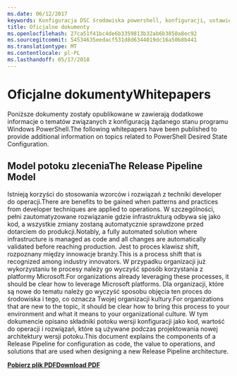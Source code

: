 ```yaml
---
ms.date: 06/12/2017
keywords: Konfiguracja DSC środowiska powershell, konfiguracji, ustawienia
title: Oficjalne dokumenty
ms.openlocfilehash: 27ca51f41bc4de6b3359813b32ab6b3850a8ec92
ms.sourcegitcommit: 54534635eedacf531d8d6344019dc16a50b8b441
ms.translationtype: MT
ms.contentlocale: pl-PL
ms.lasthandoff: 05/17/2018
---
```

# <a name="whitepapers"></a><span data-ttu-id="bdbe4-103">Oficjalne dokumenty</span><span class="sxs-lookup"><span data-stu-id="bdbe4-103">Whitepapers</span></span>

<span data-ttu-id="bdbe4-104">Poniższe dokumenty zostały opublikowane w zawierają dodatkowe informacje o tematów związanych z konfiguracją żądanego stanu programu Windows PowerShell.</span><span class="sxs-lookup"><span data-stu-id="bdbe4-104">The following whitepapers have been published to provide additional information on topics related to PowerShell Desired State Configuration.</span></span>

## <a name="the-release-pipeline-model"></a><span data-ttu-id="bdbe4-105">Model potoku zlecenia</span><span class="sxs-lookup"><span data-stu-id="bdbe4-105">The Release Pipeline Model</span></span>
<span data-ttu-id="bdbe4-106">Istnieją korzyści do stosowania wzorców i rozwiązań z techniki developer do operacji.</span><span class="sxs-lookup"><span data-stu-id="bdbe4-106">There are benefits to be gained when patterns and practices from developer techniques are applied to operations.</span></span> <span data-ttu-id="bdbe4-107">W szczególności, pełni zautomatyzowane rozwiązanie gdzie infrastrukturą odbywa się jako kod, a wszystkie zmiany zostaną automatycznie sprawdzone przed dotarciem do produkcji.</span><span class="sxs-lookup"><span data-stu-id="bdbe4-107">Notably, a fully automated solution where infrastructure is managed as code and all changes are automatically validated before reaching production.</span></span> <span data-ttu-id="bdbe4-108">Jest to proces klawisz shift, rozpoznany między innowacje branży.</span><span class="sxs-lookup"><span data-stu-id="bdbe4-108">This is a process shift that is recognized among industry innovators.</span></span> <span data-ttu-id="bdbe4-109">W przypadku organizacji już wykorzystaniu te procesy należy go wyczyść sposób korzystania z platformy Microsoft.</span><span class="sxs-lookup"><span data-stu-id="bdbe4-109">For organizations already leveraging these processes, it should be clear how to leverage Microsoft platforms.</span></span> <span data-ttu-id="bdbe4-110">Dla organizacji, które są nowe do tematu należy go wyczyść sposobu objęcia ten proces do środowiska i tego, co oznacza Twojej organizacji kultury.</span><span class="sxs-lookup"><span data-stu-id="bdbe4-110">For organizations that are new to the topic, it should be clear how to bring this process to your environment and what it means to your organizational culture.</span></span> <span data-ttu-id="bdbe4-111">W tym dokumencie opisano składniki potoku wersji konfiguracji jako kod, wartość do operacji i rozwiązań, które są używane podczas projektowania nowej architektury wersji potoku.</span><span class="sxs-lookup"><span data-stu-id="bdbe4-111">This document explains the components of a Release Pipeline for configuration as code, the value to operations, and solutions that are used when designing a new Release Pipeline architecture.</span></span>

<span data-ttu-id="bdbe4-112">**[Pobierz plik PDF](http://aka.ms/thereleasepipelinemodelpdf)**</span><span class="sxs-lookup"><span data-stu-id="bdbe4-112">**[Download PDF](http://aka.ms/thereleasepipelinemodelpdf)**</span></span>